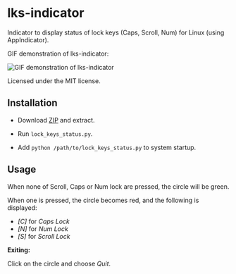 # lks-indicator

Indicator to display status of lock keys (Caps, Scroll, Num) for Linux (using AppIndicator).

GIF demonstration of lks-indicator:

![GIF demonstration of lks-indicator](http://i.imgur.com/FxSae8c.gif)

Licensed under the MIT license.

## Installation

- Download [ZIP](https://github.com/SergKolo/lks-indicator/archive/master.zip) and extract.

- Run `lock_keys_status.py`.

- Add `python /path/to/lock_keys_status.py` to system startup.

## Usage

When none of Scroll, Caps or Num lock are pressed, the circle will be green.

When one is pressed, the circle becomes red, and the following is displayed:

- *\[C\]* for *Caps Lock*
- *\[N\]* for *Num Lock*
- *\[S\]* for *Scroll Lock*

**Exiting:**

Click on the circle and choose *Quit*.
